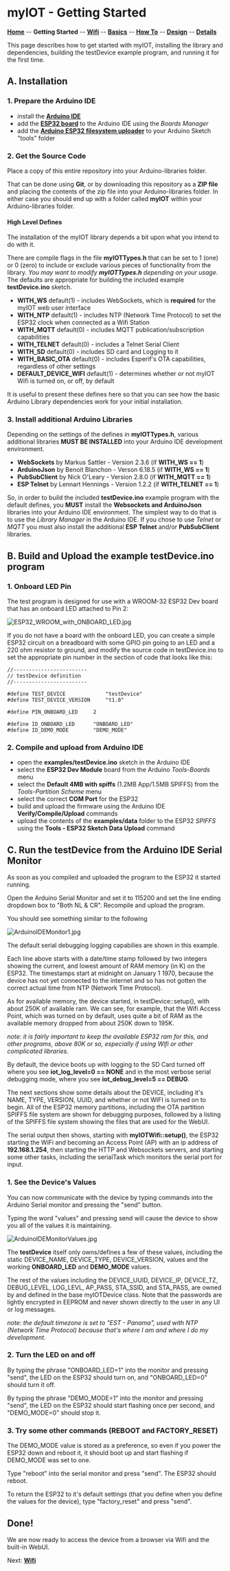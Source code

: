 # myIOT - Getting Started

**[Home](readme.md)** --
**Getting Started** --
**[Wifi](wifi.md)** --
**[Basics](basics.md)** --
**[How To](how_to.md)** --
**[Design](design.md)** --
**[Details](details.md)**

This page describes how to get started with myIOT, installing the
library and dependencies, building the testDevice example program,
and running it for the first time.

## A. Installation

### 1. Prepare the Arduino IDE

- install the [**Arduino IDE**](https://www.arduino.cc/en/software)
- add the [**ESP32 board**](https://docs.espressif.com/projects/arduino-esp32/en/latest/installing.html)
to the Arduino IDE using the *Boards Manager*
- add the [**Arduino ESP32 filesystem uploader**](https://github.com/me-no-dev/arduino-esp32fs-plugin)
to your Arduino Sketch "tools" folder

### 2. Get the Source Code

Place a copy of this entire repository into your Arduino-libraries folder.

That can be done using **Git**, or by downloading this repository as a **ZIP file** and placing the
contents of the zip file into your Arduino-libraries folder.  In either case you should end up
with a folder called **myIOT** within your Arduino-libraries folder.


#### High Level Defines

The installation of the myIOT library depends a bit upon what you intend to do with it.

There are compile flags in the file **myIOTTypes.h** that can be set to 1 (one) or 0 (zero) to include
or exclude various pieces of functionality from the library.   *You may want to modify **myIOTTypes.h**
depending on your usage.*   The defaults are appropriate for building the included example **testDevice.ino**
sketch.

- **WITH_WS** default(1) - includes WebSockets, which is **required** for the myIOT web user interface
- **WITH_NTP** default(1) - includes NTP (Network Time Protocol) to set the ESP32 clock when connected as a Wifi Station
- **WITH_MQTT** default(0) - includes MQTT publication/subscription capabilities
- **WITH_TELNET** default(0) - includes a Telnet Serial Client
- **WITH_SD** default(0) - includes SD card and Logging to it
- **WITH_BASIC_OTA** default(0) - includes Esperif's OTA capabilities, regardless of other settings
- **DEFAULT_DEVICE_WIFI** default(1) - determines whether or not myIOT Wifi is turned on, or off, by default

It is useful to present these defines here so that you can see how the basic Arduino Library dependencies work
for your initial installation.

### 3. Install additional Arduino Libraries

Depending on the settings of the defines in **myIOTTypes.h**, various additional libraries **MUST BE INSTALLED**
into your Arduino IDE development environment.

- **WebSockets** by Markus Sattler - Version 2.3.6 (if **WITH_WS == 1**)
- **ArduinoJson** by Benoit Blanchon - Verson 6.18.5 (if **WITH_WS == 1**)
- **PubSubClient** by Nick O'Leary - Version 2.8.0 (if **WITH_MQTT == 1**)
- **ESP Telnet** by Lennart Hennings - Version 1.2.2 (if **WITH_TELNET == 1**)

So, in order to build the included **testDevice.ino** example program with the default defines,
you **MUST** install the **Websockets and ArduinoJson** libraries into your Arduino IDE environment.
The simplest way to do that is to use the *Library Manager* in the Arduino IDE.
If you chose to use *Telnet* or *MQTT* you must also install the additional
**ESP Telnet** and/or **PubSubClient** libraries.


## B. Build and Upload the example **testDevice.ino** program

### 1. Onboard LED Pin

The test program is designed for use with a WROOM-32 ESP32 Dev board that has an onboard LED
attached to Pin 2:

![ESP32_WROOM_with_ONBOARD_LED.jpg](images/ESP32_WROOM_with_ONBOARD_LED.jpg)

If you do not have a board with the onboard LED, you can create a simple ESP32 circuit
on a breadboard with some GPIO pin going to an LED and a 220 ohm resistor to ground,
and modify the source code in testDevice.ino to set the appropriate pin number in
the section of code that looks like this:

```
//------------------------
// testDevice definition
//------------------------

#define TEST_DEVICE             "testDevice"
#define TEST_DEVICE_VERSION     "t1.0"

#define PIN_ONBOARD_LED     2

#define ID_ONBOARD_LED      "ONBOARD_LED"
#define ID_DEMO_MODE        "DEMO_MODE"

```

### 2. Compile and upload from Arduino IDE

- open the **examples/testDevice.ino** sketch in the Arduino IDE
- select the **ESP32 Dev Module** board from the Arduino *Tools-Boards* menu
- select the **Default 4MB with spiffs** (1.2MB App/1.5MB SPIFFS) from the *Tools-Partition Scheme* menu
- select the correct **COM Port** for the ESP32
- build and upload the firmware using the Arduino IDE **Verify/Compile/Upload** commands
- upload the contents of the **examples/data** folder to the ESP32 *SPIFFS* using the **Tools - ESP32 Sketch Data Upload** command


## C. Run the testDevice from the Arduino IDE Serial Monitor

As soon as you compiled and uploaded the program to the ESP32 it started running.

Open the Arduino Serial Monitor and set it to 115200 and set the line ending dropdown
box to "Both NL & CR".  Recompile and upload the program.

You should see something similar to the following

![ArduinoIDEMonitor1.jpg](images/ArduinoIDEMonitor1.jpg)

The default serial debugging logging capabilies are shown in this example.

Each line above starts with a date/time stamp followed by two integers
showing the current, and lowest amount of RAM memory (in K) on the ESP32.
The timestamps start at midnight on January 1 1970, because the device
has not yet connected to the internet and so has not gotten the correct
actual time from NTP (Network Time Protocol).

As for available memory, the device started, in testDevice::setup(),
with about 250K of available ram. We can see, for example, that the Wifi
Access Point, which was turned on by default, uses quite a bit of RAM as the
available memory dropped from about 250K down to 195K.

*note: it is fairly important to keep the available ESP32 ram for this,
and other programs, above 80K or so, especially if using Wifi or other
complicated libraries.*

By default, the device boots up with logging to the SD Card turned off
where you see **iot_log_level=0 == NONE** and in the most verbose serial debugging mode,
where you see **iot_debug_level=5 == DEBUG**.

The next sections show some details about the DEVICE, including it's NAME,
TYPE, VERSION, UUID, and whether or not WIFI is turned on to begin.  All
of the ESP32 memory partitions, including the OTA partition SPIFFS file system
are shown for debugging purposes, followed by a listing of the SPIFFS file system
showing the files that are used for the WebUI.

The serial output then shows, starting with **myIOTWifi::setup()**, the ESP32
starting the WiFi and becoming an Access Point (AP) with an ip address of **192.168.1.254**,
then starting the HTTP and Websockets servers, and starting some other tasks, including
the serialTask which monitors the serial port for input.


### 1. See the Device's Values

You can now communicate with the device by typing commands into the Arduino Serial
monitor and pressing the "send" button.

Typing the word "values" and pressing send will cause the device to show you
all of the values it is maintaining.

![ArduinoIDEMonitorValues.jpg](images/ArduinoIDEMonitorValues.jpg)

The **testDevice** itself only owns/defines a few of these values,
including the static DEVICE_NAME, DEVICE_TYPE, DEVICE_VERSION, values
and the working **ONBOARD_LED** and **DEMO_MODE** values.

The rest of the values including the DEVICE_UUID, DEVICE_IP, DEVICE_TZ,
DEBUG_LEVEL, LOG_LEVL, AP_PASS, STA_SSID, and STA_PASS, are owned by
and defined in the base myIOTDevice class.  Note that the passwords
are lightly encrypted in EEPROM and never shown directly to the user
in any UI or log messages.

*note: the default timezone is set to "EST - Panama", used with NTP
(Network Time Protocol) because that's where I am and where I do my development.*

### 2. Turn the LED on and off

By typing the phrase "ONBOARD_LED=1" into the monitor and pressing "send",
the LED on the ESP32 should turn on, and "ONBOARD_LED=0" should turn it off.

By typing the phrase "DEMO_MODE=1" into the monitor and pressing "send",
the LED on the ESP32 should start flashing once per second, and
"DEMO_MODE=0" should stop it.


### 3. Try some other commands (REBOOT and FACTORY_RESET)

The DEMO_MODE value is stored as a preference, so even if you power
the ESP32 down and reboot it, it should boot up and start flashing
if DEMO_MODE was set to one.


Type "reboot" into the serial monitor and press "send".  The ESP32
should reboot.

To return the ESP32 to it's default settings (that you define when you
define the values for the device), type "factory_reset" and press "send".


## Done!

We are now ready to access the device from a browser via Wifi and the
built-in WebUI.


Next: **[Wifi](wifi.md)**
